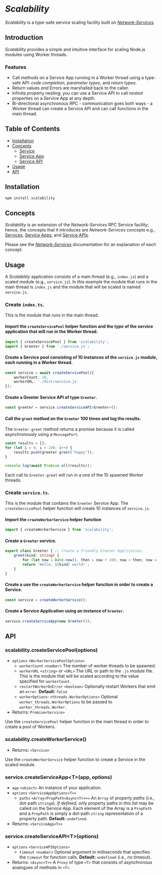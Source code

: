 # *Scalability*

*Scalability* is a type-safe service scaling facility built on [*Network-Services*](https://github.com/faranalytics/network-services).

## Introduction

*Scalability* provides a simple and intuitive interface for scaling Node.js modules using Worker threads.

### Features
- Call methods on a Service App running in a Worker thread using a type-safe API: *code completion*, *parameter types*, and *return types*.
- Return values *and* Errors are marshalled back to the caller.
- Infinite property nesting; you can use a Service API to call *nested* properties on a Service App at any depth.
- Bi-directional asynchronous RPC - communication goes both ways - a Worker thread can create a Service API and can call functions in the main thread.

## Table of Contents
- [Installation](#installation)
- [Concepts](#concepts)
    - [Service](https://github.com/faranalytics/network-services#service)
    - [Service App](https://github.com/faranalytics/network-services#service-app)
    - [Service API](https://github.com/faranalytics/network-services#service-api)
- [Usage](#usage)
- [API](#api)

## Installation
```bash
npm install scalability
```
## Concepts
*Scalability* is an extension of the *Network-Services* RPC Service facility; hence, the concepts that it introduces are *Network-Services* concepts e.g., [Services](https://github.com/faranalytics/network-services#service), [Service Apps](https://github.com/faranalytics/network-services#service-app), and [Service APIs](https://github.com/faranalytics/network-services#service-api).

Please see the [*Network-Services*](https://github.com/faranalytics/network-services#concepts) documentation for an explanation of each concept. 

## Usage

A *Scalability* application consists of a main thread (e.g., `index.js`) and a scaled module (e.g., `service.js`).  In this example the module that runs in the main thread is `index.js` and the module that will be scaled is named `service.js`.

### Create `index.ts`.
This is the module that runs in the main thread.
#### Import the `createServicePool` helper function and the ***type*** of the service application that will run in the Worker thread.
```ts
import { createServicePool } from 'scalability';
import { Greeter } from './service.js';
```
#### Create a Service pool consisting of 10 instances of the `service.js` module, each running in a Worker thread.
```ts
const service = await createServicePool({
    workerCount: 10,
    workerURL: './dist/service.js'
});
```
#### Create a Greeter Service API of type `Greeter`.
```ts
const greeter = service.createServiceAPI<Greeter>();
```
#### Call the `greet` method on the `Greeter` 100 times and log the results.
The `Greeter.greet` method returns a promise because it is called asynchronously using a `MessagePort`.
```ts
const results = [];
for (let i = 0; i < 100; i++) {
    results.push(greeter.greet('happy'));
}

console.log(await Promise.all(results));
```
Each call to `Greeter.greet` will run in a one of the 10 spawned Worker threads.

### Create `service.ts`.
This is the module that contains the `Greeter` Service App.  The `createServicePool` helper function will create 10 instances of `service.js`.

#### Import the `createWorkerService` helper function
```ts
import { createWorkerService } from 'scalability';
```
#### Create a `Greeter` service.
```ts
export class Greeter { // Create a friendly Greeter Application.
    greet(kind: string) {
        for (let now = Date.now(), then = now + 100; now < then; now = Date.now()); // Block for 100 milliseconds.
        return `Hello, ${kind} world!`;
    }
}
```
#### Create a use the `createWorkerService` helper function in order to create a Service.
```ts
const service = createWorkerService();
```
#### Create a Service Application using an instance of `Greeter`.
```ts
service.createServiceApp(new Greeter());
```
## API
### scalability.createServicePool(options)
- `options` `<WorkerServicePoolOptions>`
    - `workerCount` `<number>` The number of worker threads to be spawned.
    - `workerURL` `<string>` or `<URL>` The URL or path to the `.js` module file.  This is the module that will be scaled according to the value specified for `workerCount`.
    - `restartWorkerOnError` `<boolean>` Optionally restart Workers that emit an `error`. **Default:** `false`
    - `workerOptions`: `<threads.WorkerOptions>` Optional `worker_threads.WorkerOptions` to be passed to `worker_threads.Worker`.
- Returns: `Promise<Service>`

Use the `createServicePool` helper function in the main thread in order to create a pool of Workers.

### scalability.createWorkerService()
- Returns: `<Service>`

Use the `createWorkerService` helper function to create a Service in the scaled module.

### service.createServiceApp\<T\>(app, options)
- `app` `<object>` An instance of your application.
- `options` `<ServiceAppOptions<T>>`
    - `paths` `<Array<PropPath<Async<T>>>>` An `Array` of *property paths* (i.e., dot-path `string`s).  *If defined*, only property paths in this list may be called on the Service App. Each element of the Array is a `PropPath` and a `PropPath` is simply a dot-path `string` representation of a property path.  **Default:** `undefined`.
- Returns: `<ServiceApp<T>>`

### service.createServiceAPI\<T\>(options)
- `options` `<ServiceAPIOptions>`
    - `timeout` `<number>` Optional argument in milliseconds that specifies the `timeout` for function calls. **Default:** `undefined` (i.e., no timeout).
- Returns: `<Async<T>>` A `Proxy` of type `<T>` that consists of asynchronous analogues of methods in `<T>`.